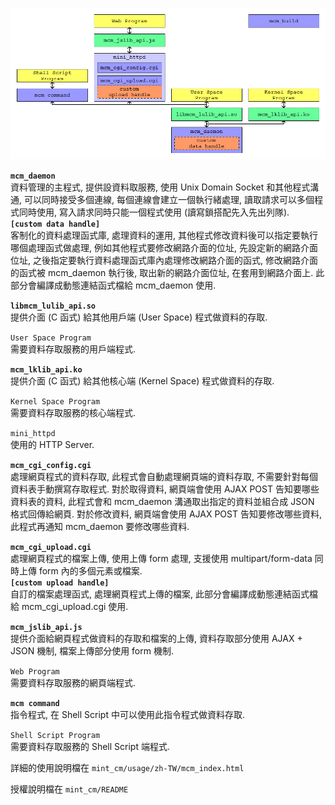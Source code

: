 ![](/usage/zh-TW/image/mcm_0101_0101.png "系統架構")

**`mcm_daemon`**  
資料管理的主程式, 提供設資料取服務, 使用 Unix Domain Socket 和其他程式溝通, 可以同時接受多個連線, 每個連線會建立一個執行緒處理, 讀取請求可以多個程式同時使用, 寫入請求同時只能一個程式使用 (讀寫鎖搭配先入先出列隊).  
**`[custom data handle]`**  
客制化的資料處理函式庫, 處理資料的運用, 其他程式修改資料後可以指定要執行哪個處理函式做處理, 例如其他程式要修改網路介面的位址, 先設定新的網路介面位址, 之後指定要執行資料處理函式庫內處理修改網路介面的函式, 修改網路介面的函式被 mcm_daemon 執行後, 取出新的網路介面位址, 在套用到網路介面上. 此部分會編譯成動態連結函式檔給 mcm_daemon 使用. 

**`libmcm_lulib_api.so`**  
提供介面 (C 函式) 給其他用戶端 (User Space) 程式做資料的存取. 

`User Space Program`  
需要資料存取服務的用戶端程式. 

**`mcm_lklib_api.ko`**  
提供介面 (C 函式) 給其他核心端 (Kernel Space) 程式做資料的存取.

`Kernel Space Program`  
需要資料存取服務的核心端程式. 

`mini_httpd`  
使用的 HTTP Server.

**`mcm_cgi_config.cgi`**  
處理網頁程式的資料存取, 此程式會自動處理網頁端的資料存取, 不需要針對每個資料表手動撰寫存取程式. 對於取得資料, 網頁端會使用 AJAX POST 告知要哪些資料表的資料, 此程式會和 mcm_daemon 溝通取出指定的資料並組合成 JSON 格式回傳給網頁. 對於修改資料, 網頁端會使用 AJAX POST 告知要修改哪些資料, 此程式再通知 mcm_daemon 要修改哪些資料.  

**`mcm_cgi_upload.cgi`**  
處理網頁程式的檔案上傳, 使用上傳 form 處理, 支援使用 multipart/form-data 同時上傳 form 內的多個元素或檔案.  
**`[custom upload handle]`**  
自訂的檔案處理函式, 處理網頁程式上傳的檔案, 此部分會編譯成動態連結函式檔給 mcm_cgi_upload.cgi 使用.

**`mcm_jslib_api.js`**  
提供介面給網頁程式做資料的存取和檔案的上傳, 資料存取部分使用 AJAX + JSON 機制, 檔案上傳部分使用 form 機制.

`Web Program`  
需要資料存取服務的網頁端程式. 

**`mcm command`**  
指令程式, 在 Shell Script 中可以使用此指令程式做資料存取.

`Shell Script Program`  
需要資料存取服務的 Shell Script 端程式. 

詳細的使用說明檔在 `mint_cm/usage/zh-TW/mcm_index.html`

授權說明檔在 `mint_cm/README`
